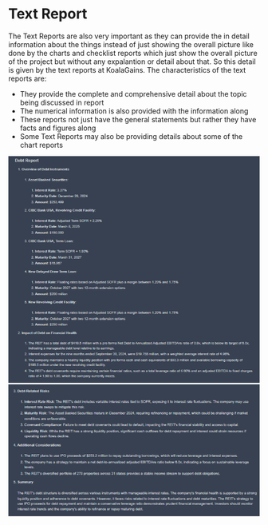 # Text Report

The Text Reports are also very important as they can provide the in detail information about the things instead of just showing the overall picture like done
by the charts and checklist reports which just show the overall picture of the project but without any expalantion or detail about that. So this detail is given by the text reports at KoalaGains. The characteristics of the text reports are:

- They provide the complete and comprehensive detail about the topic being discussed in report
- The numerical information is also provided with the information along
- These reports not just have the general statements but rather they have facts and figures along
- Some Text Reports may also be providing details about some of the chart reports

![Text Report](./images/criteira_and_report/report-example2.png)
![Text Report](./images/criteira_and_report/report-example3.png)
